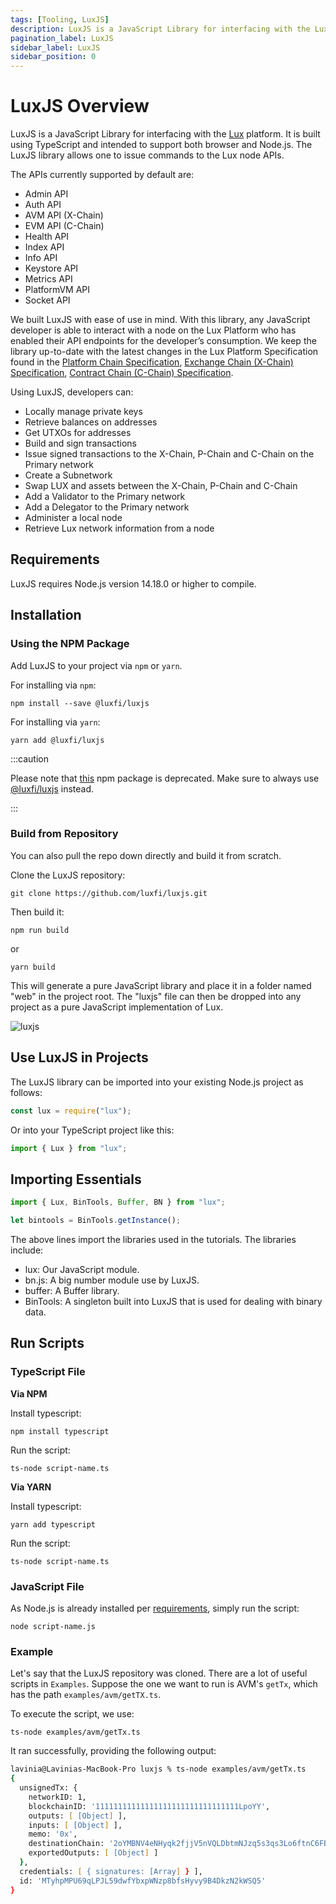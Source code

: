 ```yaml
---
tags: [Tooling, LuxJS]
description: LuxJS is a JavaScript Library for interfacing with the Lux platform. It is built using TypeScript and intended to support both browser and Node.js. The LuxJS library allows one to issue commands to the Lux node APIs.
pagination_label: LuxJS
sidebar_label: LuxJS
sidebar_position: 0
---
```


# LuxJS Overview

LuxJS is a JavaScript Library for interfacing with the
[Lux](/learn/lux/intro.md) platform. It is built using
TypeScript and intended to support both browser and Node.js. The LuxJS
library allows one to issue commands to the Lux node APIs.

The APIs currently supported by default are:

- Admin API
- Auth API
- AVM API (X-Chain)
- EVM API (C-Chain)
- Health API
- Index API
- Info API
- Keystore API
- Metrics API
- PlatformVM API
- Socket API

We built LuxJS with ease of use in mind. With this library, any JavaScript
developer is able to interact with a node on the Lux Platform who has
enabled their API endpoints for the developer’s consumption. We keep the library
up-to-date with the latest changes in the Lux Platform Specification found
in the [Platform Chain Specification](/reference/luxd/p-chain/api.md), [Exchange Chain (X-Chain) Specification](/reference/luxd/x-chain/api.md), [Contract Chain (C-Chain) Specification](/reference/luxd/c-chain/api.md).

Using LuxJS, developers can:

- Locally manage private keys
- Retrieve balances on addresses
- Get UTXOs for addresses
- Build and sign transactions
- Issue signed transactions to the X-Chain, P-Chain and C-Chain on the Primary network
- Create a Subnetwork
- Swap LUX and assets between the X-Chain, P-Chain and C-Chain
- Add a Validator to the Primary network
- Add a Delegator to the Primary network
- Administer a local node
- Retrieve Lux network information from a node

## Requirements

LuxJS requires Node.js version 14.18.0 or higher to compile.

## Installation

### Using the NPM Package

Add LuxJS to your project via `npm` or `yarn`.

For installing via `npm`:

`npm install --save @luxfi/luxjs`

For installing via `yarn`:

`yarn add @luxfi/luxjs`

:::caution

Please note that [this](https://www.npmjs.com/package/lux)
npm package is deprecated.
Make sure to always use
[@luxfi/luxjs](https://www.npmjs.com/package/@luxfi/luxjs)
instead.

:::

### Build from Repository

You can also pull the repo down directly and build it from scratch.

Clone the LuxJS repository:

`git clone https://github.com/luxfi/luxjs.git`

Then build it:

`npm run build`

or

`yarn build`

This will generate a pure JavaScript library and place it in a folder named
"web" in the project root. The "luxjs" file can then be dropped into any
project as a pure JavaScript implementation of Lux.

![luxjs](/img/luxjs/luxjs-1.png)

## Use LuxJS in Projects

The LuxJS library can be imported into your existing Node.js project as follows:

```ts
const lux = require("lux");
```

Or into your TypeScript project like this:

```ts
import { Lux } from "lux";
```

## Importing Essentials

```ts
import { Lux, BinTools, Buffer, BN } from "lux";

let bintools = BinTools.getInstance();
```

The above lines import the libraries used in the tutorials. The libraries include:

- lux: Our JavaScript module.
- bn.js: A big number module use by LuxJS.
- buffer: A Buffer library.
- BinTools: A singleton built into LuxJS that is used for dealing with binary data.

## Run Scripts

### TypeScript File

**Via NPM**

Install typescript:

`npm install typescript`

Run the script:

`ts-node script-name.ts`

**Via YARN**

Install typescript:

`yarn add typescript`

Run the script:

`ts-node script-name.ts`

### JavaScript File

As Node.js is already installed per [requirements](/#Requirements),
simply run the script:

`node script-name.js`

### Example

Let's say that the LuxJS repository was cloned. There are a lot of
useful scripts in `Examples`. Suppose the one we want to run is AVM's
`getTx`, which has the path `examples/avm/getTX.ts`.

To execute the script, we use:

`ts-node examples/avm/getTx.ts`

It ran successfully, providing the following output:

```zsh
lavinia@Lavinias-MacBook-Pro luxjs % ts-node examples/avm/getTx.ts
{
  unsignedTx: {
    networkID: 1,
    blockchainID: '11111111111111111111111111111111LpoYY',
    outputs: [ [Object] ],
    inputs: [ [Object] ],
    memo: '0x',
    destinationChain: '2oYMBNV4eNHyqk2fjjV5nVQLDbtmNJzq5s3qs3Lo6ftnC6FByM',
    exportedOutputs: [ [Object] ]
  },
  credentials: [ { signatures: [Array] } ],
  id: 'MTyhpMPU69qLPJL59dwfYbxpWNzp8bfsHyvy9B4DkzN2kWSQ5'
}
```
